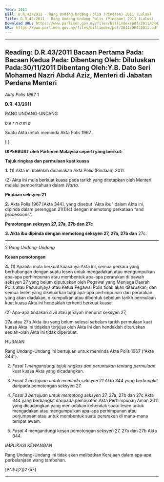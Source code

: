 ```yaml
---
Year: 2011
Bill: D.R.43/2011 - Rang Undang-Undang Polis (Pindaan) 2011 (Lulus)
Title: D.R.43/2011 - Rang Undang-Undang Polis (Pindaan) 2011 (Lulus)
Download URL: https://www.parlimen.gov.my/files/billindex/pdf/2011/DR432011.pdf
URL: https://www.parlimen.gov.my/files/billindex/pdf/2011/DR432011.pdf
---
```

---
Reading:
D.R.43/2011
Bacaan Pertama Pada:
Bacaan Kedua Pada:
Dibentang Oleh:
Diluluskan Pada:30/11/2011
Dibentang Oleh:Y.B. Dato Seri Mohamed Nazri Abdul Aziz, Menteri di Jabatan Perdana Menteri
---

_Akta Polis 1967_ 1

**D.R. 43/2011**

RANG UNDANG-UNDANG

_b e r n a m a_

Suatu Akta untuk meminda Akta Polis 1967.

[ ]

**DIPERBUAT oleh Parlimen Malaysia seperti yang berikut:**

**Tajuk ringkas dan permulaan kuat kuasa**

**1.** (1) Akta ini bolehlah dinamakan Akta Polis (Pindaan) 2011.

(2) Akta ini mula berkuat kuasa pada tarikh yang ditetapkan
oleh Menteri melalui pemberitahuan dalam _Warta._

**Pindaan seksyen 21**

**2.** Akta Polis 1967 [Akta 344], yang disebut “Akta ibu” dalam
Akta ini, dipinda dalam perenggan 21(1)(c) dengan memotong
perkataan “and processions”.

**Pemotongan seksyen 27, 27a, 27b dan 27c**

**3. Akta ibu dipinda dengan memotong seksyen 27, 27a, 27b dan**
27c.


-----

2 _Rang Undang-Undang_

**Kesan pemotongan**

**4.** (1) Apabila mula berkuat kuasanya Akta ini, semua perkara
yang berhubungan dengan suatu lesen untuk mengadakan atau
mengumpulkan apa-apa perhimpunan atau membentuk apa-apa
perarakan di bawah seksyen 27 yang belum diputuskan oleh
Pegawai yang Menjaga Daerah Polis atau Pesuruhjaya atau Ketua
Pegawai Polis tidak akan diteruskan; dan semua lesen yang
dikeluarkan bagi apa-apa perhimpunan dan perarakan yang akan
diadakan, dikumpulkan atau dibentuk sebelum tarikh permulaan
kuat kuasa Akta ini hendaklah terhenti berkuat kuasa.

(2) Apa-apa tindakan sivil atau jenayah menurut seksyen 27,

27a atau 27b Akta ibu yang belum selesai sebelum tarikh permulaan
kuat kuasa Akta ini tidaklah terjejas oleh Akta ini dan hendaklah
diteruskan seolah-olah Akta ini tidak diperbuat.

HURAIAN

Rang Undang-Undang ini bertujuan untuk meminda Akta Polis 1967
(“Akta 344”).

2. _Fasal 1 mengandungi tajuk ringkas dan peruntukan tentang permulaan_
kuat kuasa Akta yang dicadangkan.

3. _Fasal 2 bertujuan untuk meminda seksyen 21 Akta 344 yang berbangkit_
daripada pemotongan seksyen 27.

4. _Fasal 3 bertujuan untuk memotong seksyen_ 27, 27a, 27b dan 27c Akta 344
yang berbangkit daripada pembuatan Akta Perhimpunan Aman 2011 yang
dicadangkan yang meniadakan kehendak suatu lesen untuk mengadakan atau
mengumpulkan apa-apa perhimpunan atau perjumpaan atau untuk membentuk
suatu perarakan di mana-mana tempat awam.

5. _Fasal 4_ mengandungi kesan pemotongan seksyen 27, 27a dan 27b
Akta 344.

_IMPLIKASI KEWANGAN_

Rang Undang-Undang ini tidak akan melibatkan Kerajaan dalam apa-apa
perbelanjaan wang tambahan.

[PN(U[2])2757]


-----

